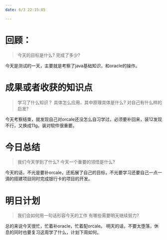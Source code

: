```yaml
---
date: 6/3 22:15:05

---
```


# 回顾：
> 今天的目标是什么?
> 完成了多少?

今天是测试的一天，主要就是考察了java基础知识，和oracle的操作。


# 成果或者收获的知识点
> 学习了什么知识？
> 具体怎么应用，其中原理具体是什么?
> 对自己有什么样的启发?

今天考察结束，就发现自己对orcale还没怎么自习学过，必须要补回来，装12发现不行，又换成11g。装对软件很重要。

# 今日总结
> 我们今天学到了什么?
> 今天一个重要的领悟是什么?

今天的话，不光是要补orcale，还拓展了自己的目标，不光要学习还要自己一点一滴的搭建项目同时完成银行卡的项目的开发。


# 明日计划
> 我们会如何用一句话形容今天的工作
> 有哪些需要明天继续努力?

总的来说今天很忙，忙着补oracle，忙着配orcale。
明天的话，不要太堕落，休息的同时也要复习这周学了什么，计划下周如何。
